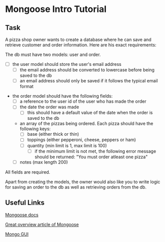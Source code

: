 # Mongoose Intro Tutorial

## Task

A pizza shop owner wants to create a database where he can save and retrieve customer and order information. Here are his exact requirements:

The db must have two models: user and order.

- [ ] the user model should store the user's email address
  - [ ] the email address should be converted to lowercase before being saved to the db
  - [ ] an email address should only be saved if it follows the typical email format
- the order model should have the following fields:
  - [ ] a reference to the user id of the user who has made the order
  - [ ] the date the order was made
    - [ ] this should have a default value of the date when the order is saved to the db
  - an array of the pizzas being ordered. Each pizza should have the following keys:
    - [ ] base (either thick or thin)
    - [ ] toppings (either pepperoni, cheese, peppers or ham)
    - [ ] quantity (min limit is 1, max limit is 100)
      - [ ] if the minimum limit is not met, the following error message should be returned: "You must order atleast one pizza"
  - [ ] notes (max length 200)

All fields are required.

Apart from creating the models, the owner would also like you to write logic for saving an order to the db as well as retrieving orders from the db.

## Useful Links

[Mongoose docs](https://mongoosejs.com/)

[Great overview article of Mongoose](https://blog.cloudboost.io/everything-you-need-to-know-about-mongoose-63fcf8564d52)

[Mongo GUI](https://robomongo.org/download)
